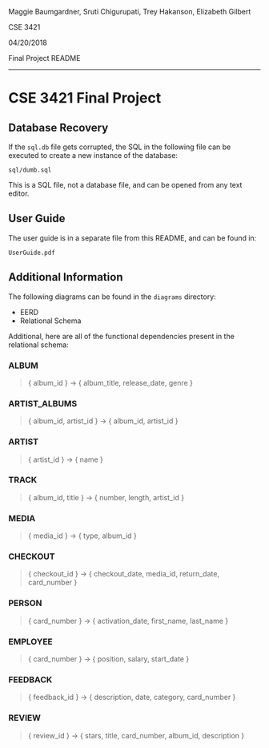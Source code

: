 Maggie Baumgardner, Sruti Chigurupati, Trey Hakanson, Elizabeth Gilbert

CSE 3421

04/20/2018

Final Project README

---

# CSE 3421 Final Project

## Database Recovery

If the `sql.db` file gets corrupted, the SQL in the following file can be executed to create a new instance of the database:

```
sql/dumb.sql
```

This is a SQL file, not a database file, and can be opened from any text editor.

## User Guide

The user guide is in a separate file from this README, and can be found in:

```
UserGuide.pdf
```

## Additional Information

The following diagrams can be found in the `diagrams` directory:

* EERD
* Relational Schema

Additional, here are all of the functional dependencies present in the relational schema:

### ALBUM

> { album_id } -> { album_title, release_date, genre }

### ARTIST_ALBUMS

> { album_id, artist_id } -> { album_id, artist_id }

### ARTIST

> { artist_id } -> { name }

### TRACK

> { album_id, title } -> { number, length, artist_id }

### MEDIA

> { media_id } -> { type, album_id }

### CHECKOUT

> { checkout_id } -> { checkout_date, media_id, return_date, card_number }

### PERSON

> { card_number } -> { activation_date, first_name, last_name }

### EMPLOYEE

> { card_number } -> { position, salary, start_date }

### FEEDBACK

> { feedback_id } -> { description, date, category, card_number }

### REVIEW

> { review_id } -> { stars, title, card_number, album_id, description }
